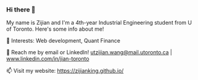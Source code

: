 ### Hi there 👋

My name is Zijian and I'm a 4th-year Industrial Engineering student from U of Toronto. Here's some info about me!

<!--
🔭 Current project:
Financial stocks DD analysis and classification (r/WallStreetBets) (ReactJS + Python/Django + PySpark + scitkit-learn).
-->
🌱 Interests:
Web development, Quant Finance

💬 Reach me by email or LinkedIn! utzijian.wang@mail.utoronto.ca | www.linkedin.com/in/jian-toronto

📫 Visit my website: 
https://zijianking.github.io/

<!--
**zijianKING/zijianKING** is a ✨ _special_ ✨ repository because its `README.md` (this file) appears on your GitHub profile.

⚡ Work experience:

Incoming Software Engineer intern at Facebook/Meta [New York. Summer 2022]
Incoming Software Engineer intern at Coinbase [Remote. Winter 2022]
Software Engineer intern at Cisco Systems - Front-end development in an Angular monorepo. [San Jose, California. Summer 2021]
Software Developer intern at Genetec - Full stack development on Azure in microservices. [Montreal, Quebec. Spring 2021]
Teaching Assistant at Concordia University for the course Object-Oriented Programming II (Java). [Montreal, Quebec. Spring 2021]

Here are some ideas to get you started:

- 🔭 I’m currently working on ...
- 🌱 I’m currently learning ...
- 👯 I’m looking to collaborate on ...
- 🤔 I’m looking for help with ...
- 💬 Ask me about ...
- 📫 How to reach me: ...
- 😄 Pronouns: ...
- ⚡ Fun fact: ...
-->
